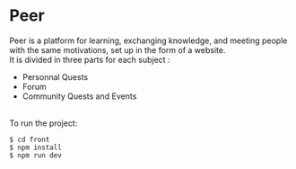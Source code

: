 # Peer

Peer is a platform for learning, exchanging knowledge, and meeting people with the same motivations, set up in the form of a website.
<br/>It is divided in three parts for each subject :

- Personnal Quests
- Forum
- Community Quests and Events

<br/>
To run the project:

```
$ cd front
$ npm install
$ npm run dev
```
